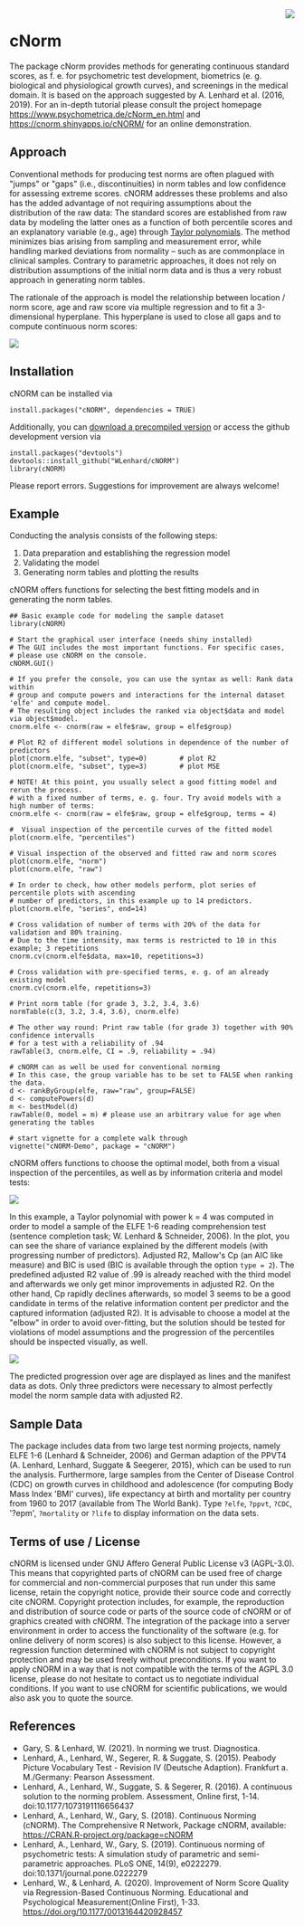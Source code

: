 <img src="vignettes/logo.png" align=right style="border:0;">

# cNorm

The package cNorm provides methods for generating continuous standard scores, as f. e. for psychometric test development, biometrics (e. g. biological and physiological growth curves), and screenings in the medical domain. It is based on the approach suggested by A. Lenhard et al. (2016, 2019). For an in-depth tutorial please consult the project homepage https://www.psychometrica.de/cNorm_en.html and https://cnorm.shinyapps.io/cNORM/ for an online demonstration.

## Approach

Conventional methods for producing test norms are often plagued with "jumps" or "gaps"
(i.e., discontinuities) in norm tables and low confidence for assessing extreme scores.
cNORM addresses these problems and also has the added advantage of not requiring
assumptions about the distribution of the raw data: The standard scores are established from
raw data by modeling the latter ones as a function  of both percentile scores and an
explanatory variable (e.g., age) through [Taylor polynomials](https://www.psychometrica.de/cNorm_math_en.html). The method minimizes
bias arising from sampling and measurement error, while handling marked deviations from
normality – such as are commonplace in clinical samples. Contrary to parametric approaches, it does not rely on distribution assumptions of the initial norm data and is thus a very robust approach in generating norm tables.

The rationale of the approach is model the relationship between location / norm score, age and raw score via multiple regression and to fit a 3-dimensional hyperplane. This hyperplane is used to close all gaps and to compute continuous norm scores:

<img src="vignettes/plos.png" style="border:0;">


## Installation
cNORM can be installed via
```{r example}
install.packages("cNORM", dependencies = TRUE)
```

Additionally, you can [download a precompiled version](https://www.psychometrica.de/cNorm_installation_en.html) or access the github development version via
```{r example}
install.packages("devtools")
devtools::install_github("WLenhard/cNORM")
library(cNORM)
```

Please report errors. Suggestions for improvement are always welcome!

## Example

Conducting the analysis consists of the following steps:
1.  Data preparation and establishing the regression model
1.  Validating the model
1.  Generating norm tables and plotting the results

cNORM offers functions for selecting the best fitting models and in generating the norm tables.

```{r example}
## Basic example code for modeling the sample dataset
library(cNORM)

# Start the graphical user interface (needs shiny installed)
# The GUI includes the most important functions. For specific cases,
# please use cNORM on the console.
cNORM.GUI()

# If you prefer the console, you can use the syntax as well: Rank data within
# group and compute powers and interactions for the internal dataset 'elfe' and compute model.
# The resulting object includes the ranked via object$data and model via object$model.
cnorm.elfe <- cnorm(raw = elfe$raw, group = elfe$group)

# Plot R2 of different model solutions in dependence of the number of predictors
plot(cnorm.elfe, "subset", type=0)        # plot R2
plot(cnorm.elfe, "subset", type=3)        # plot MSE

# NOTE! At this point, you usually select a good fitting model and rerun the process.
# with a fixed number of terms, e. g. four. Try avoid models with a high number of terms:
cnorm.elfe <- cnorm(raw = elfe$raw, group = elfe$group, terms = 4)

#  Visual inspection of the percentile curves of the fitted model
plot(cnorm.elfe, "percentiles")

# Visual inspection of the observed and fitted raw and norm scores
plot(cnorm.elfe, "norm")
plot(cnorm.elfe, "raw")

# In order to check, how other models perform, plot series of percentile plots with ascending
# number of predictors, in this example up to 14 predictors.
plot(cnorm.elfe, "series", end=14)

# Cross validation of number of terms with 20% of the data for validation and 80% training.
# Due to the time intensity, max terms is restricted to 10 in this example; 3 repetitions
cnorm.cv(cnorm.elfe$data, max=10, repetitions=3)

# Cross validation with pre-specified terms, e. g. of an already existing model
cnorm.cv(cnorm.elfe, repetitions=3)

# Print norm table (for grade 3, 3.2, 3.4, 3.6)
normTable(c(3, 3.2, 3.4, 3.6), cnorm.elfe)

# The other way round: Print raw table (for grade 3) together with 90% confidence intervalls
# for a test with a reliability of .94
rawTable(3, cnorm.elfe, CI = .9, reliability = .94)

# cNORM can as well be used for conventional norming
# In this case, the group variable has to be set to FALSE when ranking the data.
d <- rankByGroup(elfe, raw="raw", group=FALSE)
d <- computePowers(d)
m <- bestModel(d)
rawTable(0, model = m) # please use an arbitrary value for age when generating the tables

# start vignette for a complete walk through
vignette("cNORM-Demo", package = "cNORM")
```
cNORM offers functions to choose the optimal model, both from a visual inspection of the 
percentiles, as well as by information criteria and model tests:

![](vignettes/plotSubset.png)

In this example, a Taylor polynomial with power k = 4 was computed in order to model a sample of the ELFE 1-6 reading comprehension test (sentence completion task; W. Lenhard & Schneider, 2006). In the plot, you can see the share of variance explained by the different models (with progressing number of predictors). Adjusted R2, Mallow's Cp (an AIC like measure) and BIC is used (BIC is available through the option `type = 2`). The predefined adjusted R2 value of .99 is already reached with the third model and afterwards we only get minor improvements in adjusted R2. On the other hand, Cp rapidly declines afterwards, so model 3 seems to be a good candidate in terms of the relative information content per predictor and the captured information (adjusted R2). It is advisable to choose a model at the "elbow" in order to avoid over-fitting, but the solution should be tested for violations of model assumptions and the progression of the percentiles should be inspected visually, as well.


![](vignettes/plotPercentiles.png)

The predicted progression over age are displayed as lines and the manifest data as dots. Only three predictors were necessary to almost perfectly model the norm sample data with adjusted R2.

## Sample Data
The package includes data from two large test norming projects, namely ELFE 1-6 (Lenhard & Schneider, 2006) and German adaption of the PPVT4 (A. Lenhard, Lenhard, Suggate & Seegerer, 2015), which can be used to run the analysis. Furthermore, large samples from the Center of Disease Control (CDC) on growth curves in childhood and adolescence (for computing Body Mass Index 'BMI' curves), life expectancy at birth and mortality per country from 1960 to 2017 (available from The World Bank). Type `?elfe`, `?ppvt`, `?CDC`, '?epm', `?mortality` or `?life` to display information on the data sets.

## Terms of use / License
cNORM is licensed under GNU Affero General Public License v3 (AGPL-3.0). This means that copyrighted parts of cNORM can be used free of charge for commercial and non-commercial purposes that run under this same license, retain the copyright notice, provide their source code and correctly cite cNORM. Copyright protection includes, for example, the reproduction and distribution of source code or parts of the source code of cNORM or of graphics created with cNORM. The integration of the package into a server environment in order to access the functionality of the software (e.g. for online delivery of norm scores) is also subject to this license. However, a regression function determined with cNORM is not subject to copyright protection and may be used freely without preconditions. If you want to apply cNORM in a way that is not compatible with the terms of the AGPL 3.0 license, please do not hesitate to contact us to negotiate individual conditions. If you want to use cNORM for scientific publications, we would also ask you to quote the source.

## References
*   Gary, S. & Lenhard, W. (2021). In norming we trust. Diagnostica.
*   Lenhard, A., Lenhard, W., Segerer, R. & Suggate, S. (2015). Peabody Picture Vocabulary Test - Revision IV (Deutsche Adaption). Frankfurt a. M./Germany: Pearson Assessment.
*   Lenhard, A., Lenhard, W., Suggate, S. & Segerer, R. (2016). A continuous solution to the norming problem. Assessment, Online first, 1-14. doi:10.1177/1073191116656437
*   Lenhard, A., Lenhard, W., Gary, S. (2018). Continuous Norming (cNORM). The Comprehensive R Network, Package cNORM, available: https://CRAN.R-project.org/package=cNORM
*   Lenhard, A., Lenhard, W., Gary, S. (2019). Continuous norming of psychometric tests: A simulation study of parametric and semi-parametric approaches. PLoS ONE, 14(9),  e0222279. doi:10.1371/journal.pone.0222279
*   Lenhard, W., & Lenhard, A. (2020). Improvement of Norm Score Quality via Regression-Based Continuous Norming. Educational and Psychological Measurement(Online First), 1-33. https://doi.org/10.1177/0013164420928457

